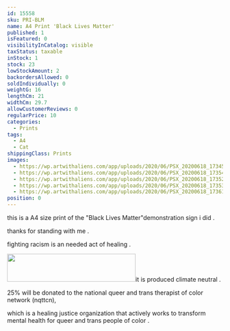 ```yaml
---
id: 15558
sku: PRI-BLM
name: A4 Print 'Black Lives Matter'
published: 1
isFeatured: 0
visibilityInCatalog: visible
taxStatus: taxable
inStock: 1
stock: 23
lowStockAmount: 2
backordersAllowed: 0
soldIndividually: 0
weightG: 16
lengthCm: 21
widthCm: 29.7
allowCustomerReviews: 0
regularPrice: 10
categories:
  - Prints
tags:
  - A4
  - Cat
shippingClass: Prints
images:
  - https://wp.artwithaliens.com/app/uploads/2020/06/PSX_20200618_173457-01-scaled.jpg
  - https://wp.artwithaliens.com/app/uploads/2020/06/PSX_20200618_173547-01-scaled.jpg
  - https://wp.artwithaliens.com/app/uploads/2020/06/PSX_20200618_173521-01-scaled.jpg
  - https://wp.artwithaliens.com/app/uploads/2020/06/PSX_20200618_173533-01-scaled.jpg
  - https://wp.artwithaliens.com/app/uploads/2020/06/PSX_20200618_173612-01-scaled.jpg
position: 0
---
```


this is a A4 size print of the "Black Lives Matter"demonstration sign i did .

thanks for standing with me .

fighting racism is an needed act of healing .

<img class="size-medium wp-image-15566 alignright" src="https://wp.artwithaliens.com/app/uploads/2020/06/v2018_EN_N_12518-1907-1001-300x65.png" alt="" width="300" height="65" />it is produced climate neutral .

25% will be donated to the national queer and trans therapist of color network (nqttcn),

which is a healing justice organization that actively works to transform mental health for queer and trans people of color .
